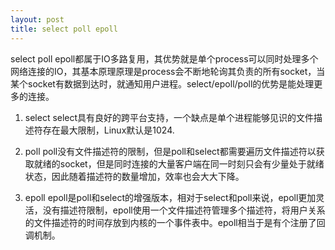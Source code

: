 ```yaml
---
layout: post
title: select poll epoll
---
```


select poll epoll都属于IO多路复用，其优势就是单个process可以同时处理多个网络连接的IO，其基本原理原理是process会不断地轮询其负责的所有socket，当某个socket有数据到达时，就通知用户进程。select/epoll/poll的优势是能处理更多的连接。

1. select
select具有良好的跨平台支持，一个缺点是单个进程能够见识的文件描述符存在最大限制，Linux默认是1024.

2. poll
poll没有文件描述符的限制，但是poll和select都需要遍历文件描述符以获取就绪的socket，但是同时连接的大量客户端在同一时刻只会有少量处于就绪状态，因此随着描述符的数量增加，效率也会大大下降。

3. epoll
epoll是poll和select的增强版本，相对于select和poll来说，epoll更加灵活，没有描述符限制，epoll使用一个文件描述符管理多个描述符，将用户关系的文件描述符的时间存放到内核的一个事件表中。epoll相当于是有个注册了回调机制。

